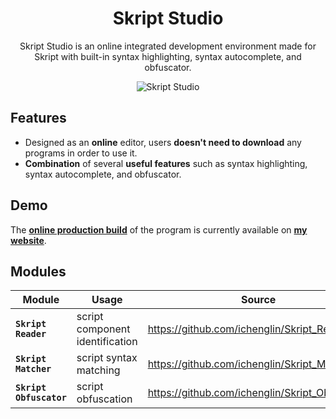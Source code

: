 <div align="center">
	<h1>Skript Studio</h1>
	<p>Skript Studio is an online integrated development environment made for Skript with built-in syntax highlighting, syntax autocomplete, and obfuscator.</p>
	<img src="https://ichenglin.com/images/skript_studio.png" alt="Skript Studio">
</div>

## Features

- Designed as an **online** editor, users **doesn't need to download** any programs in order to use it.
- **Combination** of several **useful features** such as syntax highlighting, syntax autocomplete, and obfuscator.

## Demo

The **[online production build](https://skriptstudio.ichenglin.com/)** of the program is currently available on **[my website](https://skriptstudio.ichenglin.com/)**.

## Modules

| Module                  | Usage                           | Source                                         |
| ----------------------- | ------------------------------- | ---------------------------------------------- |
| **`Skript Reader`**     | script component identification | https://github.com/ichenglin/Skript_Reader     |
| **`Skript Matcher`**    | script syntax matching          | https://github.com/ichenglin/Skript_Matcher    |
| **`Skript Obfuscator`** | script obfuscation              | https://github.com/ichenglin/Skript_Obfuscator |